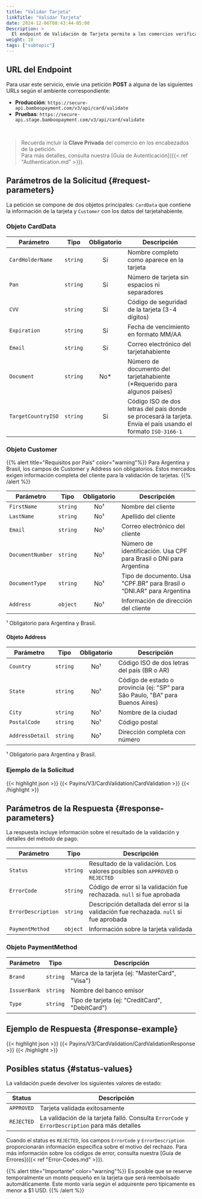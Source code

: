 ```yaml
---
title: "Validar Tarjeta"
linkTitle: "Validar Tarjeta"
date: 2024-12-06T08:43:44-05:00
Description: >
  El endpoint de Validación de Tarjeta permite a los comercios verificar la validez de las tarjetas a través de distintos adquirentes en Latinoamérica, ya sea mediante operaciones Zero Auth o simulando compras de monto mínimo con reembolso automático.
weight: 10
tags: ["subtopic"]
---
```


## URL del Endpoint
Para usar este servicio, envíe una petición **POST** a alguna de las siguientes URLs según el ambiente correspondiente:

* **Producción**: `https://secure-api.bamboopayment.com/v3/api/card/validate`
* **Pruebas**: `https://secure-api.stage.bamboopayment.com/v3/api/card/validate`

<br />

> Recuerda incluir la **Clave Privada** del comercio en los encabezados de la petición. <br /> Para más detalles, consulta nuestra [Guía de Autenticación]({{< ref "Authentication.md" >}}).


## Parámetros de la Solicitud {#request-parameters}
La petición se compone de dos objetos principales: `CardData` que contiene la información de la tarjeta y `Customer` con los datos del tarjetahabiente.

### Objeto CardData

| Parámetro | Tipo | Obligatorio | Descripción |
|---|---|:---:|---|
| `CardHolderName` | `string` | Sí | Nombre completo como aparece en la tarjeta |
| `Pan` | `string` | Sí | Número de tarjeta sin espacios ni separadores |
| `CVV` | `string` | Sí | Código de seguridad de la tarjeta (3-4 dígitos) |
| `Expiration` | `string` | Sí | Fecha de vencimiento en formato MM/AA |
| `Email` | `string` | Sí | Correo electrónico del tarjetahabiente |
| `Document` | `string` | No* | Número de documento del tarjetahabiente (*Requerido para algunos países) |
| `TargetCountryISO` | `string` | Sí | Código ISO de dos letras del país donde se procesará la tarjeta. Envía el país usando el formato `ISO-3166-1` |

### Objeto Customer

{{% alert title="Requisitos por País" color="warning"%}}
Para Argentina y Brasil, los campos de Customer y Address son obligatorios. Estos mercados exigen información completa del cliente para la validación de tarjetas.
{{% /alert %}}

| Parámetro | Tipo | Obligatorio | Descripción |
|---|---|:---:|---|
| `FirstName` | `string` | No¹ | Nombre del cliente |
| `LastName` | `string` | No¹ | Apellido del cliente |
| `Email` | `string` | No¹ | Correo electrónico del cliente |
| `DocumentNumber` | `string` | No¹ | Número de identificación. Usa CPF para Brasil o DNI para Argentina |
| `DocumentType` | `string` | No¹ | Tipo de documento. Usa "CPF.BR" para Brasil o "DNI.AR" para Argentina |
| `Address` | `object` | No¹ | Información de dirección del cliente |

¹ Obligatorio para Argentina y Brasil.

#### Objeto Address

| Parámetro | Tipo | Obligatorio | Descripción |
|---|---|:---:|---|
| `Country` | `string` | No¹ | Código ISO de dos letras del país (BR o AR) |
| `State` | `string` | No¹ | Código de estado o provincia (ej: "SP" para São Paulo, "BA" para Buenos Aires) |
| `City` | `string` | No¹ | Nombre de la ciudad |
| `PostalCode` | `string` | No¹ | Código postal |
| `AddressDetail` | `string` | No¹ | Dirección completa con número |

¹ Obligatorio para Argentina y Brasil.

### Ejemplo de la Solicitud

{{< highlight json >}}
{{< Payins/V3/CardValidation/CardValidation >}}
{{< /highlight >}} 

## Parámetros de la Respuesta {#response-parameters}
La respuesta incluye información sobre el resultado de la validación y detalles del método de pago.

| Parámetro | Tipo | Descripción |
|---|---|---|
| `Status` | `string` | Resultado de la validación. Los valores posibles son `APPROVED` o `REJECTED` |
| `ErrorCode` | `string` | Código de error si la validación fue rechazada. `null` si fue aprobada |
| `ErrorDescription` | `string` | Descripción detallada del error si la validación fue rechazada. `null` si fue aprobada |
| `PaymentMethod` | `object` | Información sobre la tarjeta validada |

### Objeto PaymentMethod

| Parámetro | Tipo | Descripción |
|---|---|---|
| `Brand` | `string` | Marca de la tarjeta (ej: "MasterCard", "Visa") |
| `IssuerBank` | `string` | Nombre del banco emisor |
| `Type` | `string` | Tipo de tarjeta (ej: "CreditCard", "DebitCard") |

## Ejemplo de Respuesta {#response-example}

{{< highlight json >}}
{{< Payins/V3/CardValidation/CardValidationResponse >}}
{{< /highlight >}} 

## Posibles status {#status-values}
La validación puede devolver los siguientes valores de estado:

| Status | Descripción |
|---|---|
| `APPROVED` | Tarjeta validada exitosamente |
| `REJECTED` | La validación de la tarjeta falló. Consulta `ErrorCode` y `ErrorDescription` para más detalles |

Cuando el status es `REJECTED`, los campos `ErrorCode` y `ErrorDescription` proporcionarán información específica sobre el motivo del rechazo. Para más información sobre los códigos de error, consulta nuestra [Guía de Errores]({{< ref "Error-Codes.md" >}}).

{{% alert title="Importante" color="warning"%}}
Es posible que se reserve temporalmente un monto pequeño en la tarjeta que será reembolsado automáticamente. Este monto varía según el adquirente pero típicamente es menor a $1 USD.
{{% /alert %}}